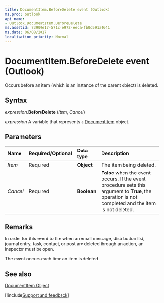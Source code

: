 ```yaml
---
title: DocumentItem.BeforeDelete event (Outlook)
ms.prod: outlook
api_name:
- Outlook.DocumentItem.BeforeDelete
ms.assetid: 73900e17-571c-e972-eeca-fb0d591a4641
ms.date: 06/08/2017
localization_priority: Normal
---
```



# DocumentItem.BeforeDelete event (Outlook)

Occurs before an item (which is an instance of the parent object) is deleted.


## Syntax

_expression_.**BeforeDelete** (_Item_, _Cancel_)

_expression_ A variable that represents a [DocumentItem](Outlook.DocumentItem.md) object.


## Parameters



|Name|Required/Optional|Data type|Description|
|:-----|:-----|:-----|:-----|
| _Item_|Required| **Object**|The item being deleted.|
| _Cancel_|Required| **Boolean**| **False** when the event occurs. If the event procedure sets this argument to **True**, the operation is not completed and the item is not deleted.|

## Remarks

In order for this event to fire when an email message, distribution list, journal entry, task, contact, or post are deleted through an action, an inspector must be open.

The event occurs each time an item is deleted.


## See also


[DocumentItem Object](Outlook.DocumentItem.md)

[!include[Support and feedback](~/includes/feedback-boilerplate.md)]